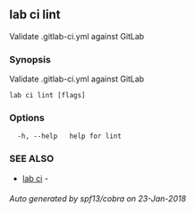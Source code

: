 ## lab ci lint

Validate .gitlab-ci.yml against GitLab

### Synopsis


Validate .gitlab-ci.yml against GitLab

```
lab ci lint [flags]
```

### Options

```
  -h, --help   help for lint
```

### SEE ALSO
* [lab ci](lab_ci.md)	 - 

###### Auto generated by spf13/cobra on 23-Jan-2018
